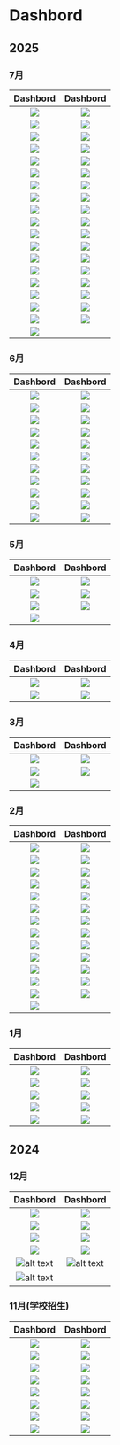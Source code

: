 # Dashbord

## 2025

### 7月

|Dashbord|Dashbord|
|:--:|:--:|
|![](https://blogs7245-1256587996.cos.ap-guangzhou.myqcloud.com/img/backend/Dashboard@1.png)|![](https://blogs7245-1256587996.cos.ap-guangzhou.myqcloud.com/img/backend/Dashboard@2.png)|
|![](https://blogs7245-1256587996.cos.ap-guangzhou.myqcloud.com/img/backend/Dashboard@3.png)|![](https://blogs7245-1256587996.cos.ap-guangzhou.myqcloud.com/img/backend/Dashboard@4.png)|
|![](https://blogs7245-1256587996.cos.ap-guangzhou.myqcloud.com/img/backend/Dashboard@5.png)|![](https://blogs7245-1256587996.cos.ap-guangzhou.myqcloud.com/img/backend/Dashboard@6.png)|
|![](https://blogs7245-1256587996.cos.ap-guangzhou.myqcloud.com/img/backend/Dashboard@7.png)|![](https://blogs7245-1256587996.cos.ap-guangzhou.myqcloud.com/img/backend/Dashboard@8.png)|
|![](https://blogs7245-1256587996.cos.ap-guangzhou.myqcloud.com/img/backend/Dashboard@9.png)|![](https://blogs7245-1256587996.cos.ap-guangzhou.myqcloud.com/img/backend/Dashboard@10.png)|
|![](https://blogs7245-1256587996.cos.ap-guangzhou.myqcloud.com/img/backend/Dashboard@11.png)|![](https://blogs7245-1256587996.cos.ap-guangzhou.myqcloud.com/img/backend/Dashboard@12.png)|
|![](https://blogs7245-1256587996.cos.ap-guangzhou.myqcloud.com/img/backend/Dashboard@13.png)|![](https://blogs7245-1256587996.cos.ap-guangzhou.myqcloud.com/img/backend/Dashboard@14.png)|
|![](https://blogs7245-1256587996.cos.ap-guangzhou.myqcloud.com/img/backend/Dashboard@15.png)|![](https://blogs7245-1256587996.cos.ap-guangzhou.myqcloud.com/img/backend/Dashboard@16.png)|
|![](https://blogs7245-1256587996.cos.ap-guangzhou.myqcloud.com/img/backend/Dashboard@17.png)|![](https://blogs7245-1256587996.cos.ap-guangzhou.myqcloud.com/img/backend/Dashboard@18.png)|
|![](https://blogs7245-1256587996.cos.ap-guangzhou.myqcloud.com/img/backend/Dashboard@19.png)|![](https://blogs7245-1256587996.cos.ap-guangzhou.myqcloud.com/img/backend/Dashboard@20.png)|
|![](https://blogs7245-1256587996.cos.ap-guangzhou.myqcloud.com/img/backend/Dashboard@21.png)|![](https://blogs7245-1256587996.cos.ap-guangzhou.myqcloud.com/img/backend/Dashboard@22.png)|
|![](https://blogs7245-1256587996.cos.ap-guangzhou.myqcloud.com/img/backend/Dashboard@23.png)|![](https://blogs7245-1256587996.cos.ap-guangzhou.myqcloud.com/img/backend/Dashboard@24.png)|
|![](https://blogs7245-1256587996.cos.ap-guangzhou.myqcloud.com/img/backend/Dashboard@25.png)|![](https://blogs7245-1256587996.cos.ap-guangzhou.myqcloud.com/img/backend/Dashboard@26.png)|
|![](https://blogs7245-1256587996.cos.ap-guangzhou.myqcloud.com/img/backend/Dashboard@27.png)|![](https://blogs7245-1256587996.cos.ap-guangzhou.myqcloud.com/img/backend/Dashboard@38.png)|
|![](https://blogs7245-1256587996.cos.ap-guangzhou.myqcloud.com/img/backend/Dashboard@29.png)|![](https://blogs7245-1256587996.cos.ap-guangzhou.myqcloud.com/img/backend/Dashboard@30.png)|
|![](https://blogs7245-1256587996.cos.ap-guangzhou.myqcloud.com/img/backend/Dashboard@31.png)|![](https://blogs7245-1256587996.cos.ap-guangzhou.myqcloud.com/img/backend/Dashboard@32.png)|
|![](https://blogs7245-1256587996.cos.ap-guangzhou.myqcloud.com/img/backend/Dashboard@33.png)|![](https://blogs7245-1256587996.cos.ap-guangzhou.myqcloud.com/img/backend/Dashboard@34.png)|
|![](https://blogs7245-1256587996.cos.ap-guangzhou.myqcloud.com/img/backend/Dashboard@35.png)|![](https://blogs7245-1256587996.cos.ap-guangzhou.myqcloud.com/img/backend/Dashboard@36.png)|
|![](https://blogs7245-1256587996.cos.ap-guangzhou.myqcloud.com/img/backend/Dashboard@37.png)||

### 6月

|Dashbord|Dashbord|
|:--:|:--:|
|![](https://blogs7245-1256587996.cos.ap-guangzhou.myqcloud.com/img/backend/20250601/Add-Customer@1x.png)|![](https://blogs7245-1256587996.cos.ap-guangzhou.myqcloud.com/img/backend/20250601/Add-Product@1x.png)|
|![](https://blogs7245-1256587996.cos.ap-guangzhou.myqcloud.com/img/backend/20250601/Board-List@1x.png)|![](https://blogs7245-1256587996.cos.ap-guangzhou.myqcloud.com/img/backend/20250601/Calendar-day@1x.png)|
|![](https://blogs7245-1256587996.cos.ap-guangzhou.myqcloud.com/img/backend/20250601/Calendar-Month@1x.png)|![](https://blogs7245-1256587996.cos.ap-guangzhou.myqcloud.com/img/backend/20250601/Calendar-year@1x.png)|
|![](https://blogs7245-1256587996.cos.ap-guangzhou.myqcloud.com/img/backend/20250601/Chat-@1x.png)|![](https://blogs7245-1256587996.cos.ap-guangzhou.myqcloud.com/img/backend/20250601/Confirm@1x.png)|
|![](https://blogs7245-1256587996.cos.ap-guangzhou.myqcloud.com/img/backend/20250601/Create-event@1x.png)|![](https://blogs7245-1256587996.cos.ap-guangzhou.myqcloud.com/img/backend/20250601/Create-Invoice@1x.png)|
|![](https://blogs7245-1256587996.cos.ap-guangzhou.myqcloud.com/img/backend/20250601/Customer-List@1x.png)|![](https://blogs7245-1256587996.cos.ap-guangzhou.myqcloud.com/img/backend/20250601/Dashboard--Navigation@1x.png)|
|![](https://blogs7245-1256587996.cos.ap-guangzhou.myqcloud.com/img/backend/20250601/Dashboard-@1x.png)|![](https://blogs7245-1256587996.cos.ap-guangzhou.myqcloud.com/img/backend/20250601/Invoice-List-Dropdown@1x.png)|
|![](https://blogs7245-1256587996.cos.ap-guangzhou.myqcloud.com/img/backend/20250601/Invoice-List@1x.png)|![](https://blogs7245-1256587996.cos.ap-guangzhou.myqcloud.com/img/backend/20250601/Login@1x.png)|
|![](https://blogs7245-1256587996.cos.ap-guangzhou.myqcloud.com/img/backend/20250601/Product@1x.png)|![](https://blogs7245-1256587996.cos.ap-guangzhou.myqcloud.com/img/backend/20250601/Recover@1x.png)|
|![](https://blogs7245-1256587996.cos.ap-guangzhou.myqcloud.com/img/backend/20250601/Schedule-List@1x.png)|![](https://blogs7245-1256587996.cos.ap-guangzhou.myqcloud.com/img/backend/20250601/Sign-Up@1x.png)|
|![](https://blogs7245-1256587996.cos.ap-guangzhou.myqcloud.com/img/backend/20250601/Task-preview-timeline@1x.png)|![](https://blogs7245-1256587996.cos.ap-guangzhou.myqcloud.com/img/backend/20250601/Task-view@1x.png)|

### 5月

|Dashbord|Dashbord|
|:--:|:--:|
|![](https://blogs7245-1256587996.cos.ap-guangzhou.myqcloud.com/img/backend/20250501/Automotive@1.5x.png)|![](https://blogs7245-1256587996.cos.ap-guangzhou.myqcloud.com/img/backend/20250501/Billing@1.5x.png)|
|![](https://blogs7245-1256587996.cos.ap-guangzhou.myqcloud.com/img/backend/20250501/Dashboard@1.5x.png)|![](https://blogs7245-1256587996.cos.ap-guangzhou.myqcloud.com/img/backend/20250501/Notifications@1.5x.png)|
|![](https://blogs7245-1256587996.cos.ap-guangzhou.myqcloud.com/img/backend/20250501/Sign-In-@1.5x.png)|![](https://blogs7245-1256587996.cos.ap-guangzhou.myqcloud.com/img/backend/20250501/Sign-Up@1.5x.png)|
|![](https://blogs7245-1256587996.cos.ap-guangzhou.myqcloud.com/img/backend/20250501/Smart-Home@1.5x.png)||

### 4月

|Dashbord|Dashbord|
|:--:|:--:|
|![](https://blogs7245-1256587996.cos.ap-guangzhou.myqcloud.com/img/backend/20250401/Oveview@1.5x.png)|![](https://blogs7245-1256587996.cos.ap-guangzhou.myqcloud.com/img/backend/20250401/Movies@1.5x.png)|
|![](https://blogs7245-1256587996.cos.ap-guangzhou.myqcloud.com/img/backend/20250401/MovieView@1.5x.png)|![](https://blogs7245-1256587996.cos.ap-guangzhou.myqcloud.com/img/backend/20250401/Restricted@1.5x.png)|

### 3月

|Dashbord|Dashbord|
|:--:|:--:|
|![](https://blogs7245-1256587996.cos.ap-guangzhou.myqcloud.com/img/backend/20250301/Dashboard@1.5x-2.png)|![](https://blogs7245-1256587996.cos.ap-guangzhou.myqcloud.com/img/backend/20250301/Dashboard@1.5x-3.png)
|![](https://blogs7245-1256587996.cos.ap-guangzhou.myqcloud.com/img/backend/20250301/Dashboard@1.5x-4.png)|![](https://blogs7245-1256587996.cos.ap-guangzhou.myqcloud.com/img/backend/20250301/Dashboard@1.5x-5.png)|
|![](https://blogs7245-1256587996.cos.ap-guangzhou.myqcloud.com/img/backend/20250301/Dashboard@1.5x.png)||

### 2月

|Dashbord|Dashbord|
|:--:|:--:|
|![](https://blogs7245-1256587996.cos.ap-guangzhou.myqcloud.com/img/backend/20250201/ViewOrder.png)|![](https://blogs7245-1256587996.cos.ap-guangzhou.myqcloud.com/img/backend/20250201/AddNewCustomer.png)|
|![](https://blogs7245-1256587996.cos.ap-guangzhou.myqcloud.com/img/backend/20250201/customers.png)|![](https://blogs7245-1256587996.cos.ap-guangzhou.myqcloud.com/img/backend/20250201/DashboardEmptyState-2.png)|
|![](https://blogs7245-1256587996.cos.ap-guangzhou.myqcloud.com/img/backend/20250201/DashboardEmptyState.png)|![](https://blogs7245-1256587996.cos.ap-guangzhou.myqcloud.com/img/backend/20250201/Dashboard-3.png)|
|![](https://blogs7245-1256587996.cos.ap-guangzhou.myqcloud.com/img/backend/20250201/Dashboard-4.png)|![](https://blogs7245-1256587996.cos.ap-guangzhou.myqcloud.com/img/backend/20250201/Dashboard.png)|
|![](https://blogs7245-1256587996.cos.ap-guangzhou.myqcloud.com/img/backend/20250201/Inventory-2.png)|![](https://blogs7245-1256587996.cos.ap-guangzhou.myqcloud.com/img/backend/20250201/Inventory-3.png)|
|![](https://blogs7245-1256587996.cos.ap-guangzhou.myqcloud.com/img/backend/20250201/Login.png)|![](https://blogs7245-1256587996.cos.ap-guangzhou.myqcloud.com/img/backend/20250201/Messages-2.png)|
|![](https://blogs7245-1256587996.cos.ap-guangzhou.myqcloud.com/img/backend/20250201/Messages-3.png)|![](https://blogs7245-1256587996.cos.ap-guangzhou.myqcloud.com/img/backend/20250201/Messages.png)|
|![](https://blogs7245-1256587996.cos.ap-guangzhou.myqcloud.com/img/backend/20250201/NewOrder-AddedProduct.png)|![](https://blogs7245-1256587996.cos.ap-guangzhou.myqcloud.com/img/backend/20250201/NewOrder-NewCustomer.png)|
|![](https://blogs7245-1256587996.cos.ap-guangzhou.myqcloud.com/img/backend/20250201/NewOrder-SearchProduct.png)|![](https://blogs7245-1256587996.cos.ap-guangzhou.myqcloud.com/img/backend/20250201/NewOrder.png)|
|![](https://blogs7245-1256587996.cos.ap-guangzhou.myqcloud.com/img/backend/20250201/Orders-2.png)|![](https://blogs7245-1256587996.cos.ap-guangzhou.myqcloud.com/img/backend/20250201/Orders-3.png)|
|![](https://blogs7245-1256587996.cos.ap-guangzhou.myqcloud.com/img/backend/20250201/Orders-5.png)|![](https://blogs7245-1256587996.cos.ap-guangzhou.myqcloud.com/img/backend/20250201/Orders-6.png)|
|![](https://blogs7245-1256587996.cos.ap-guangzhou.myqcloud.com/img/backend/20250201/Orders-7.png)|![](https://blogs7245-1256587996.cos.ap-guangzhou.myqcloud.com/img/backend/20250201/Orders.png)|
|![](https://blogs7245-1256587996.cos.ap-guangzhou.myqcloud.com/img/backend/20250201/SignUp.png)|![](https://blogs7245-1256587996.cos.ap-guangzhou.myqcloud.com/img/backend/20250201/ViewOrder-2.png)|
|![](https://blogs7245-1256587996.cos.ap-guangzhou.myqcloud.com/img/backend/20250201/ViewOrder-3.png)||

### 1月

|Dashbord|Dashbord|
|:--:|:--:|
|![](https://blogs7245-1256587996.cos.ap-guangzhou.myqcloud.com/img/backend/20250101/dashboard1@1.5x.png)|![](https://blogs7245-1256587996.cos.ap-guangzhou.myqcloud.com/img/backend/20250101/dashboard2@1.5x.png)|
|![](https://blogs7245-1256587996.cos.ap-guangzhou.myqcloud.com/img/backend/20250101/dashboard3@1.5x.png)|![](https://blogs7245-1256587996.cos.ap-guangzhou.myqcloud.com/img/backend/20250101/dashboard4@1.5x.png)|
|![](https://blogs7245-1256587996.cos.ap-guangzhou.myqcloud.com/img/backend/20250101/dashboard5@1.5x.png)|![](https://blogs7245-1256587996.cos.ap-guangzhou.myqcloud.com/img/backend/20250101/dashboard6@1.5x.png)|
|![](https://blogs7245-1256587996.cos.ap-guangzhou.myqcloud.com/img/backend/20250101/dashboard7@1.5x.png)|![](https://blogs7245-1256587996.cos.ap-guangzhou.myqcloud.com/img/backend/20250101/dashboard8@1.5x.png)|
|![](https://blogs7245-1256587996.cos.ap-guangzhou.myqcloud.com/img/backend/20250101/dashboard9@1.5x.png)|![](https://blogs7245-1256587996.cos.ap-guangzhou.myqcloud.com/img/backend/20250101/dashboard10@1.5x.png)|

## 2024

### 12月

|Dashbord|Dashbord|
|:--:|:--:|
|![](https://blogs7245-1256587996.cos.ap-guangzhou.myqcloud.com/img/backend/20241201/Sales@1.5x.png)|![](https://blogs7245-1256587996.cos.ap-guangzhou.myqcloud.com/img/backend/20241201/Default@1.5x.png)|
|![](https://blogs7245-1256587996.cos.ap-guangzhou.myqcloud.com/img/backend/20241201/Analytic@1.5x.png)|![](https://blogs7245-1256587996.cos.ap-guangzhou.myqcloud.com/img/backend/20241201/2@2x.png)|
|![](https://blogs7245-1256587996.cos.ap-guangzhou.myqcloud.com/img/backend/20241201/1@2x.png)|![](https://blogs7245-1256587996.cos.ap-guangzhou.myqcloud.com/img/backend/20241201/2@2x.png)|
|![](https://blogs7245-1256587996.cos.ap-guangzhou.myqcloud.com/img/backend/20241201/ChartsCards@2x-2.png)|![](https://blogs7245-1256587996.cos.ap-guangzhou.myqcloud.com/img/backend/20241201/ChartsCards@2x.png)|
|![alt text](https://blogs7245-1256587996.cos.ap-guangzhou.myqcloud.com/img/backend/20241201/Dashboard1@2x.png) |![alt text](https://blogs7245-1256587996.cos.ap-guangzhou.myqcloud.com/img/backend/20241201/Grid-System@2x-2.png) |
|![alt text](https://blogs7245-1256587996.cos.ap-guangzhou.myqcloud.com/img/backend/20241201/Grid-System@2x.png)||

### 11月(学校招生)

|Dashbord|Dashbord|
|:--:|:--:|
|![](https://blogs7245-1256587996.cos.ap-guangzhou.myqcloud.com/img/backend/202411/Form-Elements@2x.png) |![](https://blogs7245-1256587996.cos.ap-guangzhou.myqcloud.com/img/backend/202411/Color-&-Text-Styles@2x.png)|
|![](https://blogs7245-1256587996.cos.ap-guangzhou.myqcloud.com/img/backend/202411/Food@2x.png) |![](https://blogs7245-1256587996.cos.ap-guangzhou.myqcloud.com/img/backend/202411/Add-New-Student@2x.png)|
|![](https://blogs7245-1256587996.cos.ap-guangzhou.myqcloud.com/img/backend/202411/Notification-&-Lastest-Activity@2x.png) |![](https://blogs7245-1256587996.cos.ap-guangzhou.myqcloud.com/img/backend/202411/Chat@2x.png)|
|![](https://blogs7245-1256587996.cos.ap-guangzhou.myqcloud.com/img/backend/202411/Students@2x.png) |![](https://blogs7245-1256587996.cos.ap-guangzhou.myqcloud.com/img/backend/202411/Dashboard@2x.png)|
|![](https://blogs7245-1256587996.cos.ap-guangzhou.myqcloud.com/img/backend/202411/Teacher-Details@2x.png) |![](https://blogs7245-1256587996.cos.ap-guangzhou.myqcloud.com/img/backend/202411/Events@2x.png)|
|![](https://blogs7245-1256587996.cos.ap-guangzhou.myqcloud.com/img/backend/202411/Teachers@2x.png) |![](https://blogs7245-1256587996.cos.ap-guangzhou.myqcloud.com/img/backend/202411/Finance@2x.png)|
|![](https://blogs7245-1256587996.cos.ap-guangzhou.myqcloud.com/img/backend/202411/User-Dashboard@2x.png) |![](https://blogs7245-1256587996.cos.ap-guangzhou.myqcloud.com/img/backend/202411/Food-Details@2x.png)|
|![](https://blogs7245-1256587996.cos.ap-guangzhou.myqcloud.com/img/backend/202411/Student-Details@2x.png) |![](https://blogs7245-1256587996.cos.ap-guangzhou.myqcloud.com/img/backend/202411/Add-New-Teacher@2x.png)|
